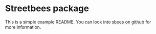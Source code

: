 # Streetbees package

This is a simple example README.
You can look into [sbees on github](https://github.com/osdiego/bees_assessment) for more information.

